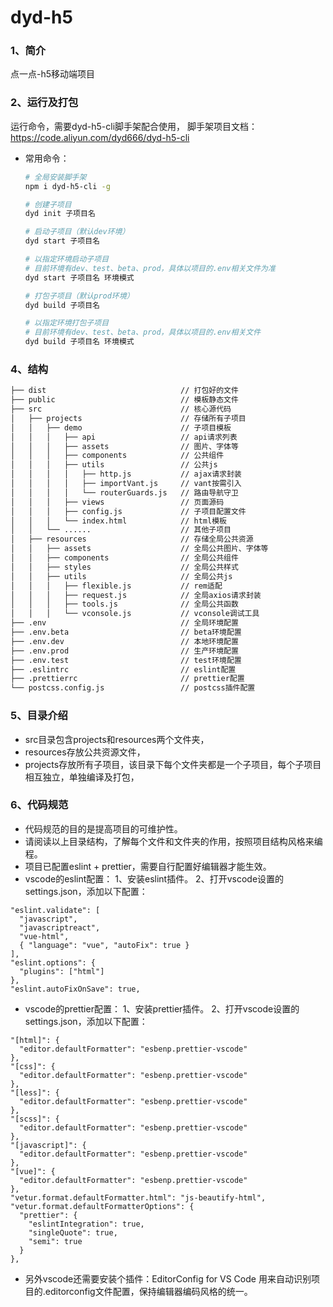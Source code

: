 # dyd-h5

### 1、简介
点一点-h5移动端项目

### 2、运行及打包
运行命令，需要dyd-h5-cli脚手架配合使用，
脚手架项目文档：https://code.aliyun.com/dyd666/dyd-h5-cli

+ 常用命令：

  ```bash
  # 全局安装脚手架
  npm i dyd-h5-cli -g
  
  # 创建子项目
  dyd init 子项目名
  
  # 启动子项目（默认dev环境）
  dyd start 子项目名
  
  # 以指定环境启动子项目
  # 目前环境有dev、test、beta、prod，具体以项目的.env相关文件为准
  dyd start 子项目名 环境模式
  
  # 打包子项目（默认prod环境）
  dyd build 子项目名
  
  # 以指定环境打包子项目
  # 目前环境有dev、test、beta、prod，具体以项目的.env相关文件
  dyd build 子项目名 环境模式
  ```

  

### 4、结构

  ```bash
  ├── dist                              // 打包好的文件
  ├── public                            // 模板静态文件
  ├── src                               // 核心源代码
  │   ├── projects                      // 存储所有子项目
  │   │   ├── demo                      // 子项目模板
  │   │   │   ├── api                   // api请求列表
  │   │   │   ├── assets                // 图片、字体等
  │   │   │   ├── components            // 公共组件
  │   │   │   ├── utils                 // 公共js
  │   │   │   │   ├── http.js           // ajax请求封装
  │   │   │   │   ├── importVant.js     // vant按需引入
  │   │   │   │   └── routerGuards.js   // 路由导航守卫
  │   │   │   ├── views                 // 页面源码
  │   │   │   ├── config.js             // 子项目配置文件
  │   │   │   └── index.html            // html模板
  │   │   └── ......                    // 其他子项目
  │   ├── resources                     // 存储全局公共资源
  │   │   ├── assets                    // 全局公共图片、字体等
  │   │   ├── components                // 全局公共组件
  │   │   ├── styles                    // 全局公共样式
  │   │   ├── utils                     // 全局公共js
  │   │   │   ├── flexible.js           // rem适配
  │   │   │   ├── request.js            // 全局axios请求封装
  │   │   │   ├── tools.js              // 全局公共函数
  │   │   │   └── vconsole.js           // vconsole调试工具
  ├── .env                              // 全局环境配置
  ├── .env.beta                         // beta环境配置
  ├── .env.dev                          // 本地环境配置
  ├── .env.prod                         // 生产环境配置
  ├── .env.test                         // test环境配置
  ├── .eslintrc                         // eslint配置
  ├── .prettierrc                       // prettier配置
  └── postcss.config.js                 // postcss插件配置
  ```

### 5、目录介绍
+ src目录包含projects和resources两个文件夹，
+ resources存放公共资源文件，
+ projects存放所有子项目，该目录下每个文件夹都是一个子项目，每个子项目相互独立，单独编译及打包，

### 6、代码规范
+ 代码规范的目的是提高项目的可维护性。
+ 请阅读以上目录结构，了解每个文件和文件夹的作用，按照项目结构风格来编程。
+ 项目已配置eslint + prettier，需要自行配置好编辑器才能生效。
+ vscode的eslint配置：
1、安装eslint插件。
2、打开vscode设置的settings.json，添加以下配置：
```
"eslint.validate": [
  "javascript",
  "javascriptreact",
  "vue-html",
  { "language": "vue", "autoFix": true }
],
"eslint.options": {
  "plugins": ["html"]
},
"eslint.autoFixOnSave": true,
```
+ vscode的prettier配置：
1、安装prettier插件。
2、打开vscode设置的settings.json，添加以下配置：
```
"[html]": {
  "editor.defaultFormatter": "esbenp.prettier-vscode"
},
"[css]": {
  "editor.defaultFormatter": "esbenp.prettier-vscode"
},
"[less]": {
  "editor.defaultFormatter": "esbenp.prettier-vscode"
},
"[scss]": {
  "editor.defaultFormatter": "esbenp.prettier-vscode"
},
"[javascript]": {
  "editor.defaultFormatter": "esbenp.prettier-vscode"
},
"[vue]": {
  "editor.defaultFormatter": "esbenp.prettier-vscode"
},
"vetur.format.defaultFormatter.html": "js-beautify-html",
"vetur.format.defaultFormatterOptions": {
  "prettier": {
    "eslintIntegration": true,
    "singleQuote": true,
    "semi": true
  }
},
```
+ 另外vscode还需要安装个插件：EditorConfig for VS Code
用来自动识别项目的.editorconfig文件配置，保持编辑器编码风格的统一。
